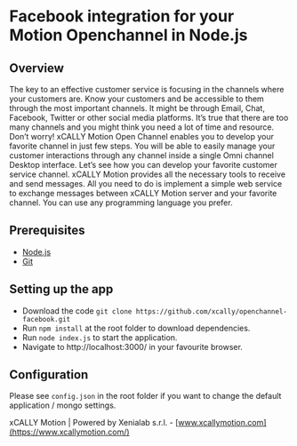# Facebook integration for your Motion Openchannel in Node.js

## Overview

The key to an effective customer service is focusing in the channels where your customers are. Know your customers and be accessible to them through the most important channels. It might be through Email, Chat, Facebook, Twitter or other social media platforms. It’s true that there are too many channels and you might think you need a lot of time and resource. Don’t worry! xCALLY Motion Open Channel enables you to develop your favorite channel in just few steps. You will be able to easily manage your customer interactions through any channel inside a single Omni channel Desktop interface. Let’s see how you can develop your favorite customer service channel.
xCALLY Motion provides all the necessary tools to receive and send messages. All you need to do is implement a simple web service to exchange messages between xCALLY Motion server and your favorite channel. You can use any programming language you prefer.

## Prerequisites

  * [Node.js](http://nodejs.org/)
  * [Git](http://git-scm.com/)


## Setting up the app
  * Download the code `git clone https://github.com/xcally/openchannel-facebook.git`
  * Run `npm install` at the root folder to download dependencies.
  * Run `node index.js` to start the application.
  * Navigate to http://localhost:3000/ in your favourite browser.

## Configuration

Please see `config.json` in the root folder if you want to change the default application / mongo settings.

xCALLY Motion | Powered by Xenialab s.r.l. - [www.xcallymotion.com](https://www.xcallymotion.com/)
